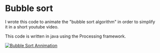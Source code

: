 # Bubble sort
I wrote this code to animate the "bubble sort algorithm" in order to simplify it in a short youtube video.

This code is written in java using the Processing framework.


[![Bubble Sort Annimation](http://img.youtube.com/vi/Wan1Gjw8n94/0.jpg)](http://www.youtube.com/watch?v=Wan1Gjw8n94 "Animation of bubble sort algorithm")
